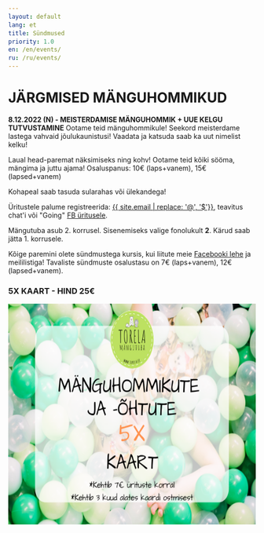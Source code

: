 ```yaml
---
layout: default
lang: et
title: Sündmused
priority: 1.0
en: /en/events/
ru: /ru/events/
---
```

# JÄRGMISED MÄNGUHOMMIKUD


**8.12.2022 (N) - MEISTERDAMISE MÄNGUHOMMIK + UUE KELGU TUTVUSTAMINE**
Ootame teid mänguhommikule! Seekord meisterdame lastega vahvaid jõulukaunistusi! 
Vaadata ja katsuda saab ka uut nimelist kelku!

Laual head-paremat näksimiseks ning kohv!
Ootame teid kõiki sööma, mängima ja juttu ajama!
Osaluspanus: 10€ (laps+vanem), 15€ (lapsed+vanem)


Kohapeal saab tasuda sularahas või ülekandega!

Üritustele palume registreerida: [{{ site.email | replace: '@', '$'}}](mailto), teavitus chat'i või "Going" [FB üritusele](https://www.facebook.com/pg/Torelamangutuba/events/).

Mängutuba asub 2. korrusel. Sisenemiseks valige fonolukult **2**. Kärud saab jätta 1. korrusele.
 
Kõige paremini olete sündmustega kursis, kui liitute meie [Facebooki lehe](https://www.facebook.com/Torelamangutuba/events/) ja meililistiga! 
Tavaliste sündmuste osalustasu on 7€ (laps+vanem), 12€ (lapsed+vanem). 



### 5X KAART - HIND 25€


<img alt="5xkaart" src="5x-kaart.png" height="450">




